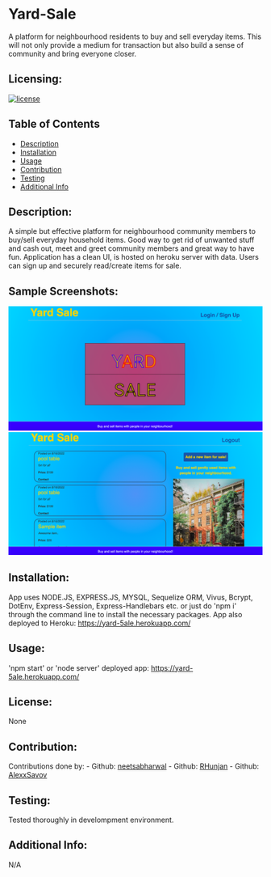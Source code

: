 # Yard-Sale

A platform for neighbourhood residents to buy and sell everyday items. This will not only provide a medium for transaction but also build a sense of community and bring everyone closer.

  ## Licensing:
  [![license](https://img.shields.io/badge/license-None-blue)](https://shields.io)

  ## Table of Contents 
  - [Description](#description)
  - [Installation](#installation)
  - [Usage](#usage)
  - [Contribution](#contribution)
  - [Testing](#testing)
  - [Additional Info](#additional-info)

  ## Description:
  A simple but effective platform for neighbourhood community members to buy/sell everyday household items. Good way to get rid of unwanted stuff and cash out, meet and greet community members and great way to have fun. Application has a clean UI, is hosted on heroku server with data. Users can sign up and securely read/create items for sale.
  
  ## Sample Screenshots:
  <img src="./public/assets/1.png">
  <img src="./public/assets/2.png">

  ## Installation:
  App uses NODE.JS, EXPRESS.JS, MYSQL, Sequelize ORM, Vivus, Bcrypt, DotEnv, Express-Session, Express-Handlebars etc. or just do 'npm i' through the command line to install the necessary packages. 
  App also deployed to Heroku: https://yard-5ale.herokuapp.com/

  ## Usage:
  'npm start' or 'node server'
  deployed app: https://yard-5ale.herokuapp.com/

  ## License:
  None

  ## Contribution:
  Contributions done by:
    - Github: [neetsabharwal](https://github.com/neetsabharwal)
    - Github: [RHunjan](https://github.com/RHunjan)
    - Github: [AlexxSavov](https://github.com/AlexxSavov)

  ## Testing:
  Tested thoroughly in develompment environment.
  
  ## Additional Info:
  N/A